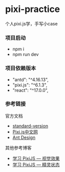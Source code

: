 # pixi-practice
个人pixi.js学，手写小case

### 项目启动
- npm i
- npm run dev

### 项目依赖版本
- "antd": "^4.16.13",
- "pixi.js": "^6.1.3",
- "react": "^17.0.0",

### 参考链接
官方文档
- [standard-version](https://pixijs.com/)
- [Pixi.js中文网](https://pixijs.huashengweilai.com/)
- [Ant Design](https://ant.design/index-cn)

其他参考博客
- [学习 PixiJS — 视觉效果](https://www.yuque.com/xiaopingguo118/base/xvpum5)
- [学习 PixiJS — 精灵状态](https://segmentfault.com/a/1190000017951826)
